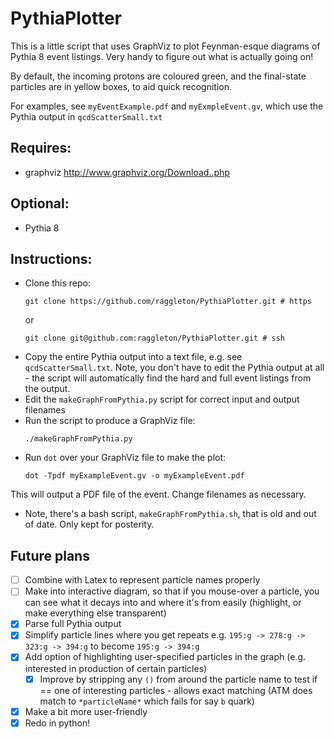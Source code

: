 # PythiaPlotter

This is a little script that uses GraphViz to plot Feynman-esque diagrams of Pythia 8 event listings. Very handy to figure out what is actually going on!

By default, the incoming protons are coloured green, and the final-state particles are in yellow boxes, to aid quick recognition.

For examples, see `myEventExample.pdf` and `myExmpleEvent.gv`, which use the Pythia output in `qcdScatterSmall.txt`

## Requires:
- graphviz http://www.graphviz.org/Download..php

## Optional:
- Pythia 8 

## Instructions:

- Clone this repo:
	```
	git clone https://github.com/raggleton/PythiaPlotter.git # https

	```
	or 
	```
	git clone git@github.com:raggleton/PythiaPlotter.git # ssh

	```
- Copy the entire Pythia output into a text file, e.g. see `qcdScatterSmall.txt`. Note, you don't have to edit the Pythia output at all - the script will automatically find the hard and full event listings from the output.
- Edit the `makeGraphFromPythia.py` script for correct input and output filenames
- Run the script to produce a GraphViz file:
	```
	./makeGraphFromPythia.py

	```
- Run `dot` over your GraphViz file to make the plot:
	```
	dot -Tpdf myExampleEvent.gv -o myExampleEvent.pdf
	
	```
This will output a PDF file of the event. Change filenames as necessary.

- Note, there's a bash script, `makeGraphFromPythia.sh`, that is old and out of date. Only kept for posterity.

## Future plans
- [ ] Combine with Latex to represent particle names properly
- [ ] Make into interactive diagram, so that if you mouse-over a particle, you can see what it decays into and where it's from easily (highlight, or make everything else transparent)
- [x] Parse full Pythia output
- [x] Simplify particle lines where you get repeats e.g. `195:g -> 278:g -> 323:g -> 394:g` to become `195:g -> 394:g`
- [x] Add option of highlighting user-specified particles in the graph (e.g. interested in production of certain particles)
	- [x] Improve by stripping any `()` from around the particle name to test if == one of interesting particles - allows exact matching (ATM does match to `*particleName*` which fails for say `b` quark)
- [x] Make a bit more user-friendly
- [x] Redo in python!